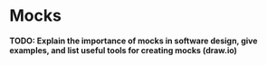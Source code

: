 # Mocks
**TODO: Explain the importance of mocks in software design, give examples, and list useful tools for creating mocks (draw.io)**